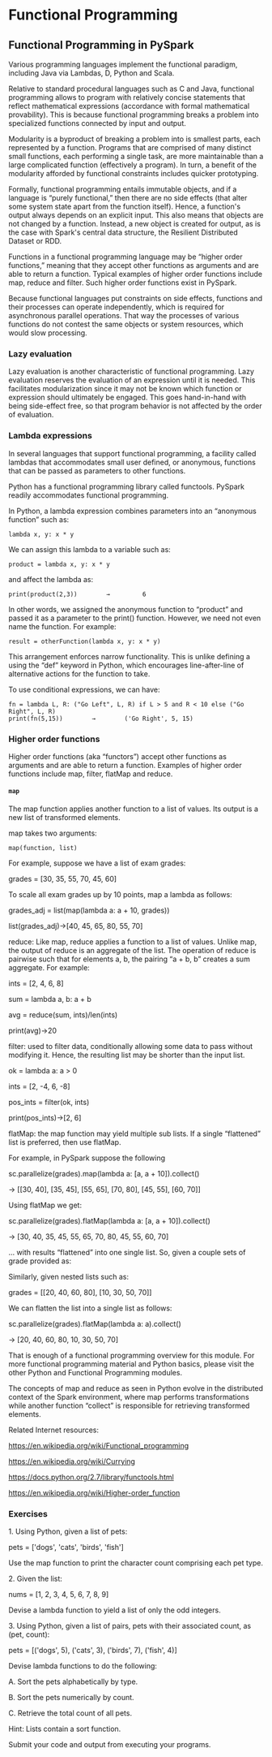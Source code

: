 # Functional Programming
## Functional Programming in PySpark

Various programming languages implement the functional paradigm,
including Java via Lambdas, D, Python and Scala. 

Relative to standard procedural languages such as C and Java, functional
programming allows to program with relatively concise statements that
reflect mathematical expressions (accordance with formal mathematical
provability). This is because functional programming breaks a problem
into specialized functions connected by input and output. 

Modularity is a byproduct of breaking a problem into is smallest parts,
each represented by a function. Programs that are comprised of many
distinct small functions, each performing a single task, are more
maintainable than a large complicated function (effectively a program).
In turn, a benefit of the modularity afforded by functional constraints
includes quicker prototyping.

Formally, functional programming entails immutable objects, and if a
language is “purely functional,” then there are no side effects (that
alter some system state apart from the function itself). Hence, a
function's output always depends on an explicit input. This also means
that objects are not changed by a function. Instead, a new object is
created for output, as is the case with Spark's central data structure,
the Resilient Distributed Dataset or RDD.

Functions in a functional programming language may be “higher order
functions,” meaning that they accept other functions as arguments and
are able to return a function. Typical examples of higher order
functions include map, reduce and filter. Such higher order functions
exist in PySpark.  

Because functional languages put constraints on side effects, functions
and their processes can operate independently, which is required for
asynchronous parallel operations. That way the processes of various
functions do not contest the same objects or system resources, which
would slow processing.

### Lazy evaluation

Lazy evaluation is another characteristic of functional programming.
Lazy evaluation reserves the evaluation of an expression until it is
needed. This facilitates modularization since it may not be known which
function or expression should ultimately be engaged. This goes
hand-in-hand with being side-effect free, so that program behavior is
not affected by the order of evaluation. 

### Lambda expressions

In several languages that support functional programming, a facility
called lambdas that accommodates small user defined, or anonymous,
functions that can be passed as parameters to other functions. 

Python has a functional programming library called functools. PySpark
readily accommodates functional programming.

In Python, a lambda expression combines parameters into an “anonymous
function” such as:
```
lambda x, y: x * y
```
We can assign this lambda to a variable such as: 
```
product = lambda x, y: x * y
```
and affect the lambda as:
```
print(product(2,3))        →         6
```
In other words, we assigned the anonymous function to “product” and
passed it as a parameter to the print() function. However, we need not
even name the function. For example:
```
result = otherFunction(lambda x, y: x * y)
```
This arrangement enforces narrow functionality. This is unlike defining
a using the “def” keyword in Python, which encourages line-after-line of
alternative actions for the function to take.

To use conditional expressions, we can have: 
```
fn = lambda L, R: ("Go Left", L, R) if L > 5 and R < 10 else ("Go Right", L, R)
print(fn(5,15))        →        ('Go Right', 5, 15)
```

### Higher order functions

Higher order functions (aka “functors”) accept other functions as
arguments and are able to return a function. Examples of higher order
functions include map, filter, flatMap and reduce.

#### `map`

The map function applies another function to a list of values. Its
output is a new list of transformed elements. 

map takes two arguments: 
```
map(function, list)
```
For example, suppose we have a list of exam grades:

grades = \[30, 35, 55, 70, 45, 60\]

To scale all exam grades up by 10 points, map a lambda as follows:

grades\_adj = list(map(lambda a: a + 10, grades))

list(grades\_adj)→\[40, 45, 65, 80, 55, 70\]

reduce: Like map, reduce applies a function to a list of values. Unlike
map, the output of reduce is an aggregate of the list. The operation of
reduce is pairwise such that for elements a, b, the pairing “a + b, b”
creates a sum aggregate. For example:

ints = \[2, 4, 6, 8\]

sum = lambda a, b: a + b

avg = reduce(sum, ints)/len(ints)

print(avg)→20

filter: used to filter data, conditionally allowing some data to pass
without modifying it. Hence, the resulting list may be shorter than the
input list.

ok = lambda a: a \> 0

ints = \[2, -4, 6, -8\]

pos\_ints = filter(ok, ints)

print(pos\_ints)→\[2, 6\]

flatMap: the map function may yield multiple sub lists. If a single
“flattened” list is preferred, then use flatMap.

For example, in PySpark suppose the following 

sc.parallelize(grades).map(lambda a: \[a, a + 10\]).collect() 

→ \[\[30, 40\], \[35, 45\], \[55, 65\], \[70, 80\], \[45, 55\], \[60,
70\]\]

Using flatMap we get:

sc.parallelize(grades).flatMap(lambda a: \[a, a + 10\]).collect() 

→ \[30, 40, 35, 45, 55, 65, 70, 80, 45, 55, 60, 70\]

… with results “flattened” into one single list. So, given a couple sets
of grade provided as:

Similarly, given nested lists such as:

grades = \[\[20, 40, 60, 80\], \[10, 30, 50, 70\]\]

We can flatten the list into a single list as follows:

sc.parallelize(grades).flatMap(lambda a: a).collect() 

→ \[20, 40, 60, 80, 10, 30, 50, 70\]

That is enough of a functional programming overview for this module. For
more functional programming material and Python basics, please visit the
other Python and Functional Programming modules. 

The concepts of map and reduce as seen in Python evolve in the
distributed context of the Spark environment, where map performs
transformations while another function “collect” is responsible for
retrieving transformed elements.

Related Internet resources:

<https://en.wikipedia.org/wiki/Functional_programming>

<https://en.wikipedia.org/wiki/Currying> 

<https://docs.python.org/2.7/library/functools.html> 

<https://en.wikipedia.org/wiki/Higher-order_function>

### Exercises

1\. Using Python, given a list of pets:

pets = \['dogs', 'cats', 'birds', 'fish'\]

Use the map function to print the character count comprising each pet
type.  

2\. Given the list:

nums = \[1, 2, 3, 4, 5, 6, 7, 8, 9\]

Devise a lambda function to yield a list of only the odd integers. 

3\. Using Python, given a list of pairs, pets with their associated
count, as (pet, count):

pets = \[('dogs', 5), ('cats', 3), ('birds', 7), ('fish', 4)\]

Devise lambda functions to do the following:

A. Sort the pets alphabetically by type.

B. Sort the pets numerically by count.

C. Retrieve the total count of all pets.

Hint: Lists contain a sort function.

Submit your code and output from executing your programs.

